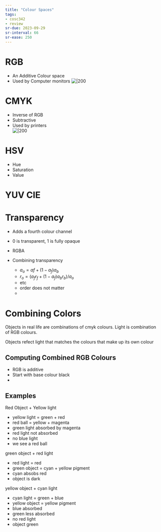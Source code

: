 ```yaml
---
title: "Colour Spaces"
tags: 
- cosc342
- review
sr-due: 2023-09-29
sr-interval: 66
sr-ease: 250
---
```



# RGB
- An Additive Colour space
- Used by Computer monitors
![|200](https://i.imgur.com/dr6YfED.png)

# CMYK
- Inverse of RGB
- Subtractive
- Used by printers	
![|200](https://i.imgur.com/DwXJK04.png)

# HSV
- Hue
- Saturation
- Value

# YUV CIE

# Transparency
- Adds a fourth colour channel
- 0 is transparent, 1 is fully opaque
- RGBA

- Combining transparency
	- $a_{o} = a{f} + (1-a_{f})a_{b}$
	- $r_{o} = (a_{f}r_{f} + (1-a_{f})a_{b}r_{b})/a_{o}$
	- etc
	- order does not matter
	- 

# Combining Colors

Objects in real life are combinations of cmyk colours. 
Light is combination of RGB colours.

Objects refect light that matches the colours that make up its own colour

## Computing Combined RGB Colours
- RGB is additive
- Start with base colour black
- 

## Examples
Red Object + Yellow light
- yellow light = green + red
- red ball = yellow + magenta
- green light absorbed by magenta
- red light not absorbed
- no blue light
- we see a red ball

green object + red light
- red light = red
- green object = cyan + yellow pigment
- cyan absobs red
- object is dark

yellow object + cyan light
- cyan light = green + blue
- yellow object = yellow pigment
- blue absorbed
- green less absorbed
- no red light
- object green

